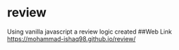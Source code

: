 # review
Using vanilla javascript a review logic created
##Web Link
https://mohammad-ishaq98.github.io/review/

